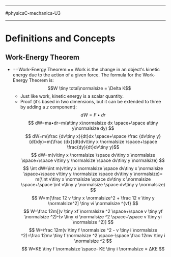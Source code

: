 ____________________________
#physicsC-mechanics-U3
____________________________
# Definitions and Concepts
## Work-Energy Theorem
* ==Work-Energy Theorem:== Work is the change in an object's kinetic energy due to the action of a given force. The formula for the Work-Energy Theorem is:$$W \tiny total\normalsize = \Delta K$$
	* Just like work, kinetic energy is a scalar quantity.
	* Proof (it’s based in two dimensions, but it can be extended to three by adding a *z* component): $$ dW=F • dr $$ $$ dW=ma•dr=m(a\tiny x\normalsize dx \space+\space a\tiny y\normalsize dy) $$$$ dW=m(\frac {dv\tiny x}{dt}dx \space+\space \frac {dv\tiny y}{dt}dy)=m(\frac {dx}{dt}dv\tiny x \normalsize \space+\space \frac{dy}{dt}dv\tiny y)$$ $$ dW=m(v\tiny x \normalsize \space dv\tiny x \normalsize \space+\space v\tiny y \normalsize \space dv\tiny y \normalsize) $$ $$ \int dW=\int m(v\tiny x \normalsize \space dv\tiny x \normalsize \space+\space v\tiny y \normalsize \space dv\tiny y \normalsize)= m(\int v\tiny x \normalsize \space dv\tiny x \normalsize \space+\space \int v\tiny y \normalsize \space dv\tiny y \normalsize) $$ $$ W=m[\frac 12 v \tiny x \normalsize^2 + \frac 12 v \tiny y \normalsize^2] \tiny vi \normalsize ^{vf} $$ $$ W=\frac 12m[(v \tiny xf \normalsize ^2 \space+\space v \tiny yf \normalsize ^2)-(v \tiny xi \normalsize ^2 \space+\space v \tiny yi \normalsize ^2)] $$ $$ W=\frac 12m(v \tiny f \normalsize ^2 - v \tiny i \normalsize ^2)=\frac 12mv \tiny f \normalsize ^2 \space-\space \frac 12mv \tiny i \normalsize ^2 $$ $$ W=KE \tiny f \normalsize \space- KE \tiny i \normalsize = ∆KE $$